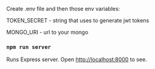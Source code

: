 Create .env file and then those env variables:  

TOKEN_SECRET - string that uses to generate jwt tokens  

MONGO_URI - url to your mongo

### `npm run server`  

Runs Express server. Open [http://localhost:8000](http://localhost:8000) to see.

